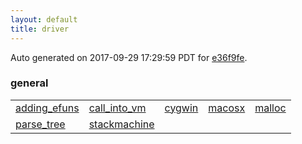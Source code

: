 ```yaml
---
layout: default
title: driver
---
```


Auto generated on 2017-09-29 17:29:59 PDT for [e36f9fe](https://github.com/fluffos/fluffos/tree/e36f9fe).


### general
<table class='table table-condensed'>
<tr>
<td>
<a href='general/adding_efuns.html'>adding_efuns</a>
</td>
<td>
<a href='general/call_into_vm.html'>call_into_vm</a>
</td>
<td>
<a href='general/cygwin.html'>cygwin</a>
</td>
<td>
<a href='general/macosx.html'>macosx</a>
</td>
<td>
<a href='general/malloc.html'>malloc</a>
</td>
</tr>
<tr>
<td>
<a href='general/parse_tree.html'>parse_tree</a>
</td>
<td>
<a href='general/stackmachine.html'>stackmachine</a>
</td>
<td></td>
<td></td>
<td></td>
</tr>
</table>
